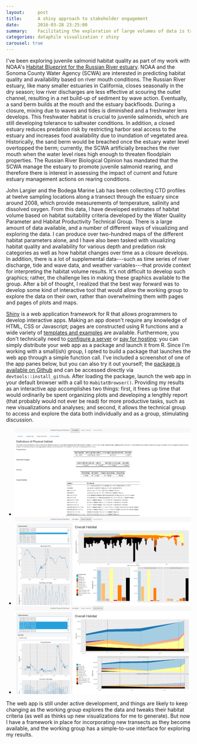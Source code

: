 ```yaml
---
layout:     post
title:      A shiny approach to stakeholder engagement
date:       2016-03-28 23:25:00
summary:    Facilitating the exploration of large volumes of data is tricky enough amongst scientists, let alone non-research stakeholders and the public. I used shiny to develop a web app that allowed my collaborators to explore my findings independently.
categories: dataphile visualization r shiny
carousel: true
---
```


I've been exploring juvenile salmonid habitat quality as part of my work with 
NOAA's [Habitat Blueprint for the Russian River estuary](http://www.habitat.noaa.gov/habitatblueprint/russianriver.html).
NOAA and the Sonoma County Water Agency (SCWA) are interested in predicting 
habitat quality and availability based on river mouth conditions. The Russian 
River estuary, like many smaller estuaries in California, closes seasonally in 
the dry season; low river discharges are less effective at scouring the outlet 
channel, resulting in a net build-up of sediment by wave action. Eventually, a 
sand berm builds at the mouth and the estuary backfloods. During a closure, 
mixing due to waves and tides is diminished and a freshwater lens develops. 
This freshwater habitat is crucial to juvenile salmonids, which are still 
developing tolerance to saltwater conditions. In addition, a closed estuary 
reduces predation risk by restricting harbor seal access to the estuary and 
increases food availability due to inundation of vegetated area.
Historically, the 
sand berm would be breached once the estuary water level overtopped the berm; 
currently, the SCWA artificially breaches the river mouth when the water level
rises high enough to threaten floodplain properties. The Russian River 
Biological Opinion has mandated that the SCWA manage the estuary to promote
juvenile salmonid rearing, and therefore there is interest in assessing the 
impact of current and future estuary management actions on rearing conditions. 

John Largier and the Bodega Marine Lab has been collecting CTD profiles at 
twelve sampling locations along a transect through the estuary since around 2008, 
which provide measurements of temperature, salinity and dissolved oxygen. From 
this data, I have developed estimates of habitat volume based on habitat suitability 
criteria developed by the Water Quality Parameter and Habitat Productivity
Technical Group.  There is a large amount of data available, and a number of 
different ways of visualizing and exploring the data. I can produce over 
two-hundred maps of the different habitat parameters alone, 
and I have also been tasked with visualizing habitat quality and availability 
for various depth and predation risk categories as well as how habitat changes 
over time as a closure develops. In addition, there is a lot of supplemental 
data---such as time series of river discharge, tide and wave data, and weather
variables---that provide context for interpreting the habitat volume results.
It's not difficult to develop such graphics; rather, the challenge lies in 
making these graphics available to the group. After a bit of thought, I 
realized that the best way forward was to develop some kind of interactive tool
that would allow the working group to explore the data on their own, rather 
than overwhelming them with pages and pages of plots and maps.

[Shiny](http://shiny.rstudio.com/) is a web application framework for R that 
allows programmers to develop interactive apps. Making an app doesn't require 
any knowledge of HTML, CSS or Javascript; pages are constructed using R 
functions and a wide variety of 
[templates and examples](http://shiny.rstudio.com/gallery/) are available. 
Furthermore, you don't technically need to 
[configure a server](https://www.rstudio.com/products/shiny/download-server/) or 
[pay for hosting](http://www.shinyapps.io/); you can simply distribute your web 
app as a package and launch it from R. 
Since I'm working with a small(ish) group, I opted to build a package that 
launches the web app through a simple function call. I've included a screenshot 
of one of the app panes below, but you can also try it out yourself; the 
[package is available on Github](https://github.com/mkoohafkan/habitatblueprint) 
and can be accessed directly via `devtools::install_github`. After loading 
the package, launch the web app in your default browser with a call to 
`HabitatBrowser()`. Providing my results as an interactive app accomplishes 
two things: first, it frees up time that would ordinarily be spent organizing 
plots and developing a lengthly report (that probably would not ever be read) 
for more productive tasks, such as new visualizations and analyses; and second, 
it allows the technical group to access and explore the data both individually 
and as a group, stimulating discussion. 

<div class="flexslider">
  <ul class="slides">
    <li>
      <img src="/images/2016-03-28-blueprint-browser-1.png" />
    </li>
    <li>
      <img src="/images/2016-03-28-blueprint-browser-2.png" />
    </li>
    <li>
      <img src="/images/2016-03-28-blueprint-browser-3.png" />
    </li>
  </ul>
</div>



The web app is still under active development, and things are likely to keep
changing as the working group explores the data and tweaks their habitat
criteria (as well as thinks up new visualizations for me to generate). But 
now I have a framework in place for incorporating new transects as they become
available, and the working group has a simple-to-use interface for exploring 
my results.
